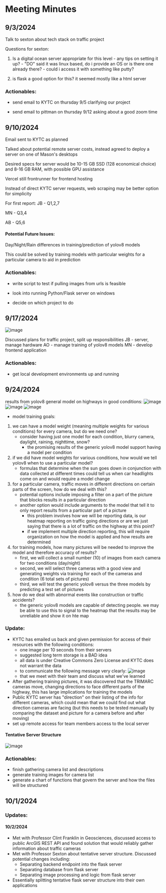 # Meeting Minutes

## 9/3/2024
Talk to sexton about tech stack on traffic project

Questions for sexton:

1. Is a digital ocean server appropriate for this level
		- any tips on setting it up?
		- "DO" said it was linux based, do i provide an OS or is there one already there?
		- could i access it with something like putty?

2. is flask a good option for this? it seemed mostly like a html server

### Actionables:
- send email to KYTC on thursday 9/5 clarifying our project

- send email to pittman on thursday 9/12 asking about a good zoom time

## 9/10/2024
Email sent to KYTC as planned

Talked about potential remote server costs, instead agreed to deploy a server on one of Mason's desktops

Desired specs for server would be 10-15 GB SSD (128 economical choice) and 8-16 GB RAM, with possible GPU assistance

Vercel still frontrunner for frontend hosting

Instead of direct KYTC server requests, web scraping may be better option for simplicity

For first report:
JB - Q1,2,7

MN - Q3,4

AB - Q5,6

#### Potential Future Issues:
Day/Night/Rain differences in training/prediction of yolov8 models

This could be solved by training models with particular weights for a particular camera to aid in prediction

### Actionables:
- write script to test if pulling images from urls is feasible

- look into running Python/Flask server on windows

- decide on which project to do

## 9/17/2024

![image](https://github.com/user-attachments/assets/85fb54b0-dbbd-49ff-834a-96dc3be81432)

Discussed plans for traffic project, split up responsibilities
JB - server, manage hardware
AO - manage training of yolov8 models
MN - develop frontend application

### Actionables:
- get local development environments up and running



## 9/24/2024
results from yolov8 general model on highways in good conditions:
![image](https://github.com/user-attachments/assets/becfd035-1abf-4f70-9253-b3b657af1058)
![image](https://github.com/user-attachments/assets/120425b1-8e80-4ee4-9ba2-fcc16bbc2241)
![image](https://github.com/user-attachments/assets/25916569-48e1-42b2-b9ab-8cadfcdaa9a2)

- model training goals:
1. we can have a model weight (meaning multiple weights for various conditions) for every camera, but do we need one?
   - consider having just one model for each condition, blurry camera, daylight, raining, nighttime, snow?
     	- the promising results of the generic yolov8 model support having a model per condition
2. if we did have model weights for various conditions, how would we tell yolov8 when to use a particular model?
   	- formulas that determine when the sun goes down in conjunction with data collected at different times could tell us when car headlights come on and would require a model change
4. for a particular camera, traffic moves in different directions on certain parts of the screen, how do we deal with this?
   - potential options include imposing a filter on a part of the picture that blocks results in a particular direction
   - another option would include arguments to the model that tell it to only report results from a particular part of a picture
     	- this problem involves how we will be reporting data, is our heatmap reporting on traffic going directions or are we just saying that there is a lot of traffic on the highway at this point?
     	- if we implement multiple direction reporting, this will require organization on how the model is applied and how results are determined
5. for training models, how many pictures will be needed to improve the model and therefore accuracy of results?
   - first, we will collect a small number (10) of images from each camera for two conditions (day/night)
   - second, we will select three cameras with a good view and generating weights via training for each of the cameras and condition (6 total sets of pictures)
   - third, we will test the generic yolov8 versus the three models by predicting a test set of pictures
6. how do we deal with abnormal events like construction or traffic accidents?
   - the generic yolov8 models are capable of detecting people. we may be able to use this to signal to the heatmap that the results may be unreliable and show it on hte map

### Update:
- KYTC has emailed us back and given permission for access of their resources with the following conditions:
	- one image per 10 seconds from their servers
   	- suggested long term storage is a BAD idea
   	- all data is under Creative Commons Zero License and KYTC does not warrant the data
   	- to communicate the following message very clearly:
   	  ![image](https://github.com/user-attachments/assets/41a9cef9-ccdb-4b7a-abf4-656eb9d73e63)
	- that we meet with their team and discuss what we've learned
 - After gathering training pictures, it was discovered that the TRIMARC cameras move, changing directions to face different parts of the highway, this has large implications for training the models
 - Public KYTC server has "direction" on their listing of the info for different cameras, which could mean that we could find out what direction cameras are facing (but this needs to be tested manually by comparing the dataset and picture for a camera before and after moving)
 - set up remote access for team members access to the local server

#### Tentative Server Structure
![image](https://github.com/user-attachments/assets/16b0ce00-bde7-490d-a464-2b696becea2a)

### Actionables:
- finish gathering camera list and descriptions
- generate training images for camera list
- generate a chart of functions that govern the server and how the files will be structured


## 10/1/2024
### Updates:

#### 10/2/2024
- Met with Professor Clint Franklin in Geosciences, discussed access to public ArcGIS REST API and found solution that would reliably gather information about traffic cameras
- Met with Professor Sexton about tentative server structure. Discussed potential changes including:
	- Separating backend endpoint into the flask server
   	- Separating database from flask server
   	- Separating image processing and logic from flask server
- Essentially splitting tentative flask server structure into their own applications
